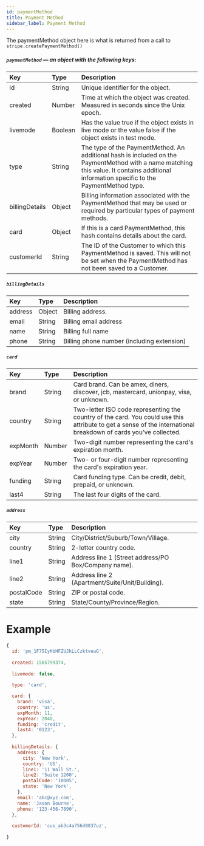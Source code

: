 ```yaml
---
id: paymentMethod
title: Payment Method
sidebar_label: Payment Method
---
```


The paymentMethod object here is what is returned from a call to `stripe.createPaymentMethod()`

##### `paymentMethod` — an object with the following keys:

| Key | Type | Description |
| :--- | :--- | :--- |
| id | String | Unique identifier for the object. |
| created | Number | Time at which the object was created. Measured in seconds since the Unix epoch. |
| livemode | Boolean | Has the value true if the object exists in live mode or the value false if the object exists in test mode. |
| type | String | The type of the PaymentMethod. An additional hash is included on the PaymentMethod with a name matching this value. It contains additional information specific to the PaymentMethod type. |
| billingDetails | Object | Billing information associated with the PaymentMethod that may be used or required by particular types of payment methods. |
| card | Object | If this is a card PaymentMethod, this hash contains details about the card. |
| customerId | String | The ID of the Customer to which this PaymentMethod is saved. This will not be set when the PaymentMethod has not been saved to a Customer. |


##### `billingDetails`

| Key | Type | Description |
| :--- | :--- | :--- |
| address | Object | Billing address. |
| email | String | Billing email address |
| name | String | Billing full name |
| phone | String | Billing phone number (including extension) |

##### `card`

| Key | Type | Description |
| :--- | :--- | :--- |
| brand | String | Card brand. Can be amex, diners, discover, jcb, mastercard, unionpay, visa, or unknown. |
| country | String | Two-letter ISO code representing the country of the card. You could use this attribute to get a sense of the international breakdown of cards you’ve collected. |
| expMonth | Number | Two-digit number representing the card's expiration month. |
| expYear | Number| Two- or four-digit number representing the card's expiration year. |
| funding | String | Card funding type. Can be credit, debit, prepaid, or unknown. |
| last4 | String | The last four digits of the card. |


##### `address`

| Key | Type | Description |
| :--- | :--- | :--- |
| city | String | City/District/Suburb/Town/Village. |
| country | String | 2-letter country code. |
| line1 | String | Address line 1 (Street address/PO Box/Company name). |
| line2 | String | Address line 2 (Apartment/Suite/Unit/Building). |
| postalCode | String | ZIP or postal code. |
| state | String | State/County/Province/Region. |



# Example

```js
{
  id: 'pm_1F75IyHbHFZUJkLLCzktveuG',
  
  created: 1565799374,
  
  livemode: false,
  
  type: 'card',

  card: {
    brand: 'visa',
    country: 'us',
    expMonth: 11,
    expYear: 2040,
    funding: 'credit',
    last4: '0123',
  },
  
  billingDetails: {
    address: {
      city: 'New York',
      country: 'US',
      line1: '11 Wall St.',
      line2: 'Suite 1200',
      postalCode: '10005',
      state: 'New York',
    },
    email: 'abc@xyz.com',
    name: 'Jason Bourne',
    phone: '123-456-7890',
  },
  
  customerId: 'cus_ab3c4a756d0837uz',
  
}
```
